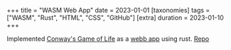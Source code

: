 +++
title = "WASM Web App"
date = 2023-01-01
[taxonomies]
tags = ["WASM", "Rust", "HTML", "CSS", "GitHub"]
[extra]
duration = 2023-01-10
+++

Implemented [Conway's Game of Life](https://en.wikipedia.org/wiki/Conway%27s_Game_of_Life)
as a [webb app](https://glennwso.github.io/wasm-life/) using rust. [Repo](https://github.com/GlennWSo/wasm-life)
